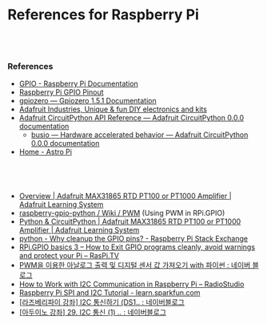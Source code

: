 References for Raspberry Pi
==========


 <br/><br/>


### References
- [GPIO - Raspberry Pi Documentation](https://www.raspberrypi.org/documentation/usage/gpio/)
- [Raspberry Pi GPIO Pinout](https://pinout.xyz/#)
- [gpiozero — Gpiozero 1.5.1 Documentation](https://gpiozero.readthedocs.io/en/stable/index.html)
- [Adafruit Industries, Unique & fun DIY electronics and kits](https://www.adafruit.com/)
- [Adafruit CircuitPython API Reference — Adafruit CircuitPython 0.0.0 documentation](https://circuitpython.readthedocs.io/en/3.x/docs/index.html)
    - [busio — Hardware accelerated behavior — Adafruit CircuitPython 0.0.0 documentation](https://circuitpython.readthedocs.io/en/3.x/shared-bindings/busio/__init__.html)
- [Home - Astro Pi](https://astro-pi.org/)


 <br/><br/>


### 
- [Overview | Adafruit MAX31865 RTD PT100 or PT1000 Amplifier | Adafruit Learning System](https://learn.adafruit.com/adafruit-max31865-rtd-pt100-amplifier?view=all)
- [raspberry-gpio-python / Wiki / PWM](https://sourceforge.net/p/raspberry-gpio-python/wiki/PWM/) (Using PWM in RPi.GPIO)
- [Python & CircuitPython | Adafruit MAX31865 RTD PT100 or PT1000 Amplifier | Adafruit Learning System](https://learn.adafruit.com/adafruit-max31865-rtd-pt100-amplifier/python-circuitpython)
- [python - Why cleanup the GPIO pins? - Raspberry Pi Stack Exchange](https://raspberrypi.stackexchange.com/questions/34363/why-cleanup-the-gpio-pins)
- [RPi.GPIO basics 3 – How to Exit GPIO programs cleanly, avoid warnings and protect your Pi – RasPi.TV](https://raspi.tv/2013/rpi-gpio-basics-3-how-to-exit-gpio-programs-cleanly-avoid-warnings-and-protect-your-pi)
- [PWM을 이용한 아날로그 출력 및 디지털 센서 값 가져오기 with 파이썬 : 네이버 블로그](https://blog.naver.com/PostView.nhn?blogId=simjk98&logNo=221214509468)
- [How to Work with I2C Communication in Raspberry Pi – RadioStudio](https://radiostud.io/howto-i2c-communication-rpi/)
- [Raspberry Pi SPI and I2C Tutorial - learn.sparkfun.com](https://learn.sparkfun.com/tutorials/raspberry-pi-spi-and-i2c-tutorial)
- [[라즈베리파이 강좌] I2C 통신하기 (DS1.. : 네이버블로그](https://blog.naver.com/namunny/220405198422)
- [[아두이노 강좌] 29. I2C 통신 (1) .. : 네이버블로그](https://blog.naver.com/yuyyulee/220323559541)


 <br/><br/>


